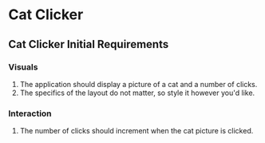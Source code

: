 # Cat Clicker

## Cat Clicker Initial Requirements

### Visuals
1. The application should display a picture of a cat and a number of clicks.
2. The specifics of the layout do not matter, so style it however you'd like.

### Interaction
1. The number of clicks should increment when the cat picture is clicked.